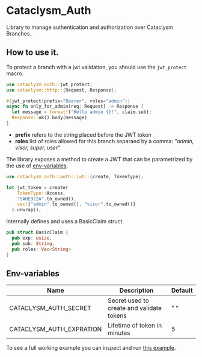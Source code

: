 # Cataclysm_Auth

Library to manage authentication and authorization over Cataclysm Branches.

## How to use it.

To protect a branch with a jwt validation, you should use the `jwt_protect` macro.
```rust
use cataclysm_auth::jwt_protect;
use cataclysm::http::{Request, Response};

#[jwt_protect(prefix="Bearer", roles="admin")]
async fn only_for_admin(req: Request) -> Response {
  let message = format!("Hello admin {}!", claim.sub);
  Response::ok().body(message)
}
```
- **prefix** refers to the string placed before the JWT token 
- **roles** list of roles allowed for this branch separaed by a comma: *"admin, visor, super, user"* 


The library exposes a method to create a JWT that can be parametrized by the use of [env-variables](#env-variables).

```rust
use cataclysm_auth::auth::jwt::{create, TokenType};

let jwt_token = create(
    TokenType::Access, 
    "SAHE922A".to_owned(),
    vec!["admin".to_owned(), "visor".to_owned()]
  ).unwrap();
```

Internally defines and uses a BasicClaim struct.
```rust
pub struct BasicClaim {
  pub exp: usize,
  pub sub: String,
  pub roles: Vec<String>
}
``` 

## Env-variables

| Name | Description | Default |
|--|--|--|
| CATACLYSM_AUTH_SECRET | Secret used to create and validate tokens | " " |
| CATACLYSM_AUTH_EXPRATION | Lifetime of token in minutes | 5|

To see a full working example you can inspect and run [this example](./src/main.rs).